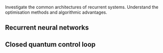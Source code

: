 Investigate the common architectures of recurrent systems. Understand the optimisation methods and algorithmic advantages. 

## Recurrent neural networks

## Closed quantum control loop